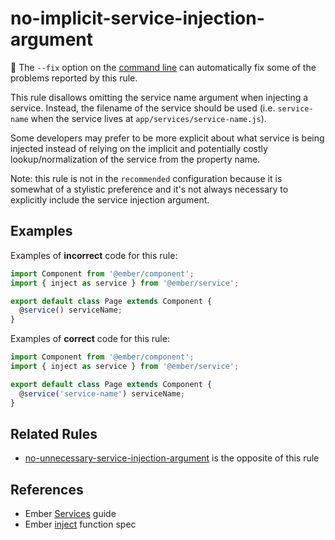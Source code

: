 # no-implicit-service-injection-argument

🔧 The `--fix` option on the [command line](https://eslint.org/docs/user-guide/command-line-interface#fixing-problems) can automatically fix some of the problems reported by this rule.

This rule disallows omitting the service name argument when injecting a service. Instead, the filename of the service should be used (i.e. `service-name` when the service lives at `app/services/service-name.js`).

Some developers may prefer to be more explicit about what service is being injected instead of relying on the implicit and potentially costly lookup/normalization of the service from the property name.

Note: this rule is not in the `recommended` configuration because it is somewhat of a stylistic preference and it's not always necessary to explicitly include the service injection argument.

## Examples

Examples of **incorrect** code for this rule:

```js
import Component from '@ember/component';
import { inject as service } from '@ember/service';

export default class Page extends Component {
  @service() serviceName;
}
```

Examples of **correct** code for this rule:

```js
import Component from '@ember/component';
import { inject as service } from '@ember/service';

export default class Page extends Component {
  @service('service-name') serviceName;
}
```

## Related Rules

* [no-unnecessary-service-injection-argument](https://github.com/ember-cli/eslint-plugin-ember/blob/master/docs/rules/no-unnecessary-service-injection-argument.md) is the opposite of this rule

## References

* Ember [Services](https://guides.emberjs.com/release/applications/services/) guide
* Ember [inject](https://api.emberjs.com/ember/release/functions/@ember%2Fservice/inject) function spec
